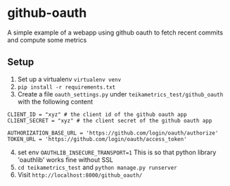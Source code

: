 # github-oauth
A simple example of a webapp using github oauth to fetch recent commits and compute some metrics

## Setup
1. Set up a virtualenv
  `virtualenv venv`
2. `pip install -r requirements.txt`
3. Create a file `oauth_settings.py` under `teikametrics_test/github_oauth` with the following content
```
CLIENT_ID = "xyz" # the client id of the github oauth app
CLIENT_SECRET = "xyz" # the client secret of the github oauth app

AUTHORIZATION_BASE_URL = 'https://github.com/login/oauth/authorize'
TOKEN_URL = 'https://github.com/login/oauth/access_token'

```
4. set env `OAUTHLIB_INSECURE_TRANSPORT=1` This is so that python library 'oauthlib' works fine without SSL
5. `cd teikametrics_test` and `python manage.py runserver`
6. Visit `http://localhost:8000/github_oauth/`
